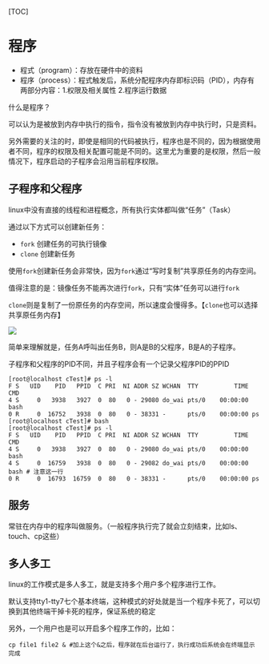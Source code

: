 [TOC]

# 程序
- 程式（program）：存放在硬件中的资料
- 程序（process）：程式触发后，系统分配程序内存即标识码（PID），内存有两部分内容：1.权限及相关属性 2.程序运行数据

什么是程序？

可以认为是被放到内存中执行的指令，指令没有被放到内存中执行时，只是资料。

另外需要的关注的时，即使是相同的代码被执行，程序也是不同的，因为根据使用者不同，程序的权限及相关配置可能是不同的。这里尤为重要的是权限，然后一般情况下，程序启动的子程序会沿用当前程序权限。

## 子程序和父程序
linux中没有直接的线程和进程概念，所有执行实体都叫做“任务”（Task）

通过以下方式可以创建新任务：
- `fork` 创建任务的可执行镜像
- `clone` 创建新任务

使用`fork`创建新任务会非常快，因为`fork`通过“写时复制”共享原任务的内存空间。

值得注意的是：镜像任务不能再次进行`fork`，只有“实体”任务可以进行`fork`

`clone`则是复制了一份原任务的内存空间，所以速度会慢得多。【`clone`也可以选择共享原任务内存】

![](https://pic.imgdb.cn/item/61f20f8b2ab3f51d915ffe9b.jpg)

简单来理解就是，任务A呼叫出任务B，则A是B的父程序，B是A的子程序。

子程序和父程序的PID不同，并且子程序会有一个记录父程序PID的PPID

```shell
[root@localhost cTest]# ps -l
F S   UID    PID   PPID  C PRI  NI ADDR SZ WCHAN  TTY          TIME CMD
4 S     0   3938   3927  0  80   0 - 29080 do_wai pts/0    00:00:00 bash
0 R     0  16752   3938  0  80   0 - 38331 -      pts/0    00:00:00 ps
[root@localhost cTest]# bash
[root@localhost cTest]# ps -l
F S   UID    PID   PPID  C PRI  NI ADDR SZ WCHAN  TTY          TIME CMD
4 S     0   3938   3927  0  80   0 - 29080 do_wai pts/0    00:00:00 bash
4 S     0  16759   3938  0  80   0 - 29082 do_wai pts/0    00:00:00 bash # 注意这一行
0 R     0  16793  16759  0  80   0 - 38331 -      pts/0    00:00:00 ps
```

## 服务
常驻在内存中的程序叫做服务。（一般程序执行完了就会立刻结束，比如ls、touch、cp这些）

## 多人多工
linux的工作模式是多人多工，就是支持多个用户多个程序进行工作。

默认支持tty1-tty7七个基本终端，这种模式的好处就是当一个程序卡死了，可以切换到其他终端干掉卡死的程序，保证系统的稳定

另外，一个用户也是可以开启多个程序工作的，比如：
```shell
cp file1 file2 & #加上这个&之后，程序就在后台运行了，执行成功后系统会在终端显示完成
```
